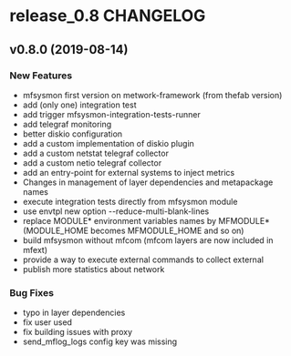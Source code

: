 # release_0.8 CHANGELOG

## v0.8.0 (2019-08-14)

### New Features

- mfsysmon first version on metwork-framework (from thefab version)
- add (only one) integration test
- add trigger mfsysmon-integration-tests-runner
- add telegraf monitoring
- better diskio configuration
- add a custom implementation of diskio plugin
- add a custom netstat telegraf collector
- add a custom netio telegraf collector
- add an entry-point for external systems to inject metrics
- Changes in management of layer dependencies and metapackage names
- execute integration tests directly from mfsysmon module
- use envtpl new option --reduce-multi-blank-lines
- replace MODULE* environment variables names by MFMODULE* (MODULE_HOME becomes MFMODULE_HOME and so on)
- build mfsysmon without mfcom (mfcom layers are now included in mfext)
- provide a way to execute external commands to collect external
- publish more statistics about network

### Bug Fixes

- typo in layer dependencies
- fix user used
- fix building issues with proxy
- send_mflog_logs config key was missing


